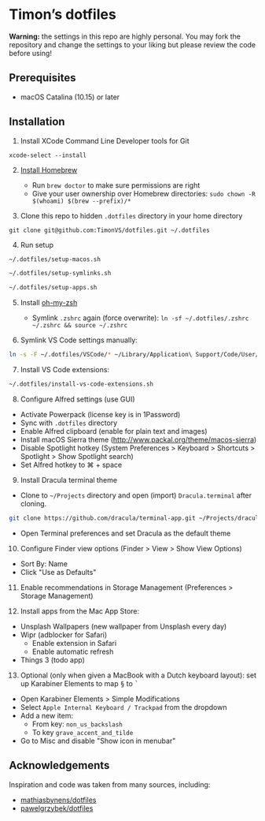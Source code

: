 # Timon’s dotfiles

**Warning:** the settings in this repo are highly personal. You may fork the repository and change the settings to your liking but please review the code before using!

## Prerequisites

- macOS Catalina (10.15) or later

## Installation

1. Install XCode Command Line Developer tools for Git

```
xcode-select --install
```

2. [Install Homebrew](https://brew.sh/)
    - Run `brew doctor` to make sure permissions are right
    - Give your user ownership over Homebrew directories: `sudo chown -R $(whoami) $(brew --prefix)/*`

3. Clone this repo to hidden `.dotfiles` directory in your home directory

```
git clone git@github.com:TimonVS/dotfiles.git ~/.dotfiles
```

4. Run setup

```sh
~/.dotfiles/setup-macos.sh
```

```sh
~/.dotfiles/setup-symlinks.sh
```

```sh
~/.dotfiles/setup-apps.sh
```

5. Install [oh-my-zsh](https://ohmyz.sh)

    - Symlink `.zshrc` again (force overwrite): `ln -sf ~/.dotfiles/.zshrc ~/.zshrc && source ~/.zshrc`

6. Symlink VS Code settings manually:

```sh
ln -s -F ~/.dotfiles/VSCode/* ~/Library/Application\ Support/Code/User/
```

7. Install VS Code extensions:

```sh
~/.dotfiles/install-vs-code-extensions.sh
```

8. Configure Alfred settings (use GUI)

- Activate Powerpack (license key is in 1Password)
- Sync with `.dotfiles` directory
- Enable Alfred clipboard (enable for plain text and images)
- Install macOS Sierra theme (http://www.packal.org/theme/macos-sierra)
- Disable Spotlight hotkey (System Preferences > Keyboard > Shortcuts > Spotlight > Show Spotlight search)
- Set Alfred hotkey to ⌘ + space

9. Install Dracula terminal theme

- Clone to `~/Projects` directory and open (import) `Dracula.terminal` after cloning.

```sh
git clone https://github.com/dracula/terminal-app.git ~/Projects/dracula-terminal-app && open ~/Projects/dracula-terminal-app/Dracula.terminal
```

- Open Terminal preferences and set Dracula as the default theme

10. Configure Finder view options (Finder > View > Show View Options)

- Sort By: Name
- Click "Use as Defaults"

11. Enable recommendations in Storage Management (Preferences > Storage Management)

12. Install apps from the Mac App Store:

- Unsplash Wallpapers (new wallpaper from Unsplash every day)
- Wipr (adblocker for Safari)
  - Enable extension in Safari
  - Enable automatic refresh
- Things 3 (todo app)

13. Optional (only when given a MacBook with a Dutch keyboard layout): set up Karabiner Elements to map <kbd>§</kbd> to <kbd>`</kbd>

- Open Karabiner Elements > Simple Modifications
- Select `Apple Internal Keyboard / Trackpad` from the dropdown
- Add a new item:
  - From key: `non_us_backslash`
  - To key `grave_accent_and_tilde`
- Go to Misc and disable "Show icon in menubar"

## Acknowledgements

Inspiration and code was taken from many sources, including:

- [mathiasbynens/dotfiles](https://github.com/mathiasbynens/dotfiles)
- [pawelgrzybek/dotfiles](https://github.com/pawelgrzybek/dotfiles)
